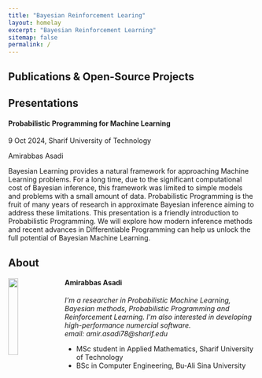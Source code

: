 ```yaml
---
title: "Bayesian Reinforcement Learing"
layout: homelay
excerpt: "Bayesian Reinforcement Learning"
sitemap: false
permalink: /
---
```


## Publications & Open-Source Projects

## Presentations

#### Probabilistic Programming for Machine Learning
<p><span>9 Oct 2024<span>, Sharif University of Technology</p>
<p>Amirabbas Asadi</p>
<p>Bayesian Learning provides a natural framework for approaching Machine Learning problems. For a long time, due to the significant computational cost of Bayesian inference, this framework was limited to simple models and problems with a small amount of data. Probabilistic Programming is the fruit of many years of research in approximate Bayesian inference aiming to address these limitations. This presentation is a friendly introduction to Probabilistic Programming. We will explore how modern inference methods and recent advances in Differentiable Programming can help us unlock the full potential of Bayesian Machine Learning.</p>

## About  

<div id="team" class="col-sm-12" style="margin-bottom: 5em;">
<div class="row">
<div class="col-sm-12 clearfix">
<img src="{{ site.url }}{{ site.baseurl }}/images/amirabbas.jpeg" class="img-responsive" width="20%" style="float: left; margin-right: 1em;" />
<h4>Amirabbas Asadi</h4>
<i>I'm a researcher in Probabilistic Machine Learning, Bayesian methods, Probabilistic Programming and Reinforcement Learning. I'm also interested in developing high-performance numercial software. <br>email: amir.asadi78@sharif.edu</i>
<ul style="overflow: hidden">
<li>MSc student in Applied Mathematics, Sharif University of Technology</li>
<li>BSc in Computer Engineering, Bu-Ali Sina University</li>
</ul>
</div>
</div>
</div>
